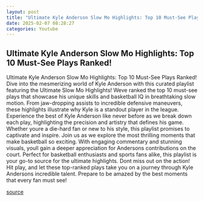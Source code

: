 ```yaml
---
layout: post
title: "Ultimate Kyle Anderson Slow Mo Highlights: Top 10 Must-See Plays Ranked!"
date: 2025-02-07 08:28:27
categories: Youtube
---
```


## Ultimate Kyle Anderson Slow Mo Highlights: Top 10 Must-See Plays Ranked!

Ultimate Kyle Anderson Slow Mo Highlights: Top 10 Must-See Plays Ranked!
Dive into the mesmerizing world of Kyle Anderson with this curated playlist featuring the Ultimate Slow Mo Highlights! Weve ranked the top 10 must-see plays that showcase his unique skills and basketball IQ in breathtaking slow motion. From jaw-dropping assists to incredible defensive maneuvers, these highlights illustrate why Kyle is a standout player in the league.
Experience the best of Kyle Anderson like never before as we break down each play, highlighting the precision and artistry that defines his game. Whether youre a die-hard fan or new to his style, this playlist promises to captivate and inspire. 
Join us as we explore the most thrilling moments that make basketball so exciting. With engaging commentary and stunning visuals, youll gain a deeper appreciation for Andersons contributions on the court. Perfect for basketball enthusiasts and sports fans alike, this playlist is your go-to source for the ultimate highlights.
Dont miss out on the action! Hit play, and let these top-ranked plays take you on a journey through Kyle Andersons incredible talent. Prepare to be amazed by the best moments that every fan must see!

[source](https://www.youtube.com/playlist?list=PLRzD5R_wu8BbG0HwjBK00P5nL8xqz7rkg)